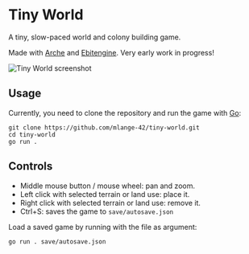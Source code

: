 # Tiny World

A tiny, slow-paced world and colony building game.

Made with [Arche](https://github.com/mlange-42/arche) and [Ebitengine](https://github.com/hajimehoshi/ebiten).
Very early work in progress!

![Tiny World screenshot](https://github.com/mlange-42/tiny-world/assets/44003176/9d7b0314-3c29-4773-8670-7e3a9b0df74b)

## Usage

Currently, you need to clone the repository and run the game with [Go](https://go.dev):

```shell
git clone https://github.com/mlange-42/tiny-world.git
cd tiny-world
go run .
```

## Controls

* Middle mouse button / mouse wheel: pan and zoom.
* Left click with selected terrain or land use: place it.
* Right click with selected terrain or land use: remove it.
* Ctrl+S: saves the game to `save/autosave.json`

Load a saved game by running with the file as argument:

```shell
go run . save/autosave.json
```
